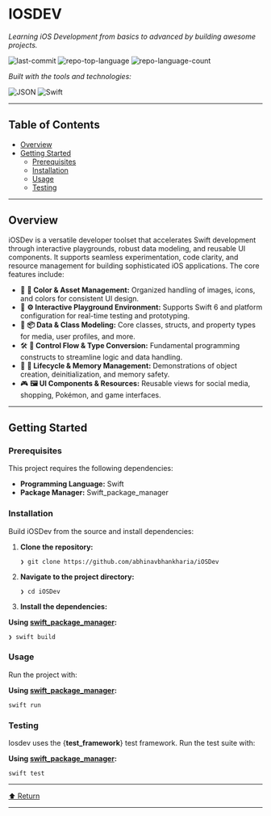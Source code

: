 IOSDEV
======

_Learning iOS Development from basics to advanced by building awesome projects._

![last-commit](https://img.shields.io/github/last-commit/abhinavbhankharia/iOSDev?style=flat&logo=git&logoColor=white&color=0080ff) ![repo-top-language](https://img.shields.io/github/languages/top/abhinavbhankharia/iOSDev?style=flat&color=0080ff) ![repo-language-count](https://img.shields.io/github/languages/count/abhinavbhankharia/iOSDev?style=flat&color=0080ff)

_Built with the tools and technologies:_

![JSON](https://img.shields.io/badge/JSON-000000.svg?style=flat&logo=JSON&logoColor=white) ![Swift](https://img.shields.io/badge/Swift-F05138.svg?style=flat&logo=Swift&logoColor=white)

  

* * *

Table of Contents
-----------------

*   [Overview](#overview)
*   [Getting Started](#getting-started)
    *   [Prerequisites](#prerequisites)
    *   [Installation](#installation)
    *   [Usage](#usage)
    *   [Testing](#testing)

* * *

Overview
--------

iOSDev is a versatile developer toolset that accelerates Swift development through interactive playgrounds, robust data modeling, and reusable UI components. It supports seamless experimentation, code clarity, and resource management for building sophisticated iOS applications. The core features include:

*   🎨 **🧩 Color & Asset Management:** Organized handling of images, icons, and colors for consistent UI design.
*   🚀 **⚙️ Interactive Playground Environment:** Supports Swift 6 and platform configuration for real-time testing and prototyping.
*   🔧 **📦 Data & Class Modeling:** Core classes, structs, and property types for media, user profiles, and more.
*   🛠️ **🔄 Control Flow & Type Conversion:** Fundamental programming constructs to streamline logic and data handling.
*   🧬 **🧪 Lifecycle & Memory Management:** Demonstrations of object creation, deinitialization, and memory safety.
*   🎮 **🖼️ UI Components & Resources:** Reusable views for social media, shopping, Pokémon, and game interfaces.

* * *

Getting Started
---------------

### Prerequisites

This project requires the following dependencies:

*   **Programming Language:** Swift
*   **Package Manager:** Swift\_package\_manager

### Installation

Build iOSDev from the source and install dependencies:

1.  **Clone the repository:**
    
        ❯ git clone https://github.com/abhinavbhankharia/iOSDev
        
    
2.  **Navigate to the project directory:**
    
        ❯ cd iOSDev
        
    
3.  **Install the dependencies:**
    

**Using [swift\_package\_manager](https://swift.org/):**

    ❯ swift build
    

### Usage

Run the project with:

**Using [swift\_package\_manager](https://swift.org/):**

    swift run
    

### Testing

Iosdev uses the {**test\_framework**} test framework. Run the test suite with:

**Using [swift\_package\_manager](https://swift.org/):**

    swift test
    

* * *

[⬆ Return](#top)

* * *

